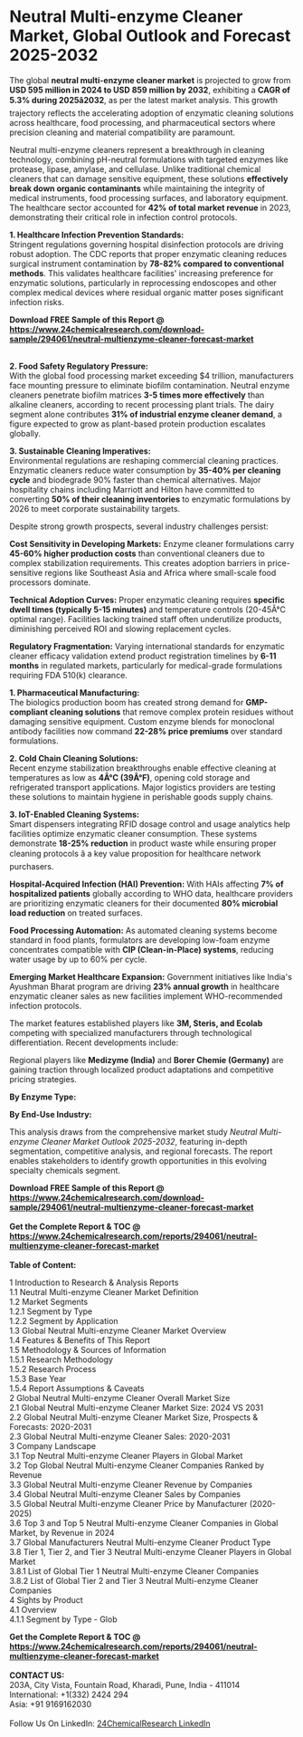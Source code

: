 <h1>Neutral Multi-enzyme Cleaner Market, Global Outlook and Forecast 2025-2032</h1><p>The global <strong>neutral multi-enzyme cleaner market</strong> is projected to grow from <strong>USD 595 million in 2024 to USD 859 million by 2032</strong>, exhibiting a <strong>CAGR of 5.3% during 2025â2032</strong>, as per the latest market analysis. This growth trajectory reflects the accelerating adoption of enzymatic cleaning solutions across healthcare, food processing, and pharmaceutical sectors where precision cleaning and material compatibility are paramount.</p><p>Neutral multi-enzyme cleaners represent a breakthrough in cleaning technology, combining pH-neutral formulations with targeted enzymes like protease, lipase, amylase, and cellulase. Unlike traditional chemical cleaners that can damage sensitive equipment, these solutions <strong>effectively break down organic contaminants</strong> while maintaining the integrity of medical instruments, food processing surfaces, and laboratory equipment. The healthcare sector accounted for <strong>42% of total market revenue</strong> in 2023, demonstrating their critical role in infection control protocols.</p><p><strong>1. Healthcare Infection Prevention Standards:</strong><br>
Stringent regulations governing hospital disinfection protocols are driving robust adoption. The CDC reports that proper enzymatic cleaning reduces surgical instrument contamination by <strong>78-82% compared to conventional methods</strong>. This validates healthcare facilities' increasing preference for enzymatic solutions, particularly in reprocessing endoscopes and other complex medical devices where residual organic matter poses significant infection risks.</p><div><b>Download FREE Sample of this Report @ 
            <a href="https://www.24chemicalresearch.com/download-sample/294061/neutral-multienzyme-cleaner-forecast-market">
            https://www.24chemicalresearch.com/download-sample/294061/neutral-multienzyme-cleaner-forecast-market</a></b></div><br><p><strong>2. Food Safety Regulatory Pressure:</strong><br>
With the global food processing market exceeding $4 trillion, manufacturers face mounting pressure to eliminate biofilm contamination. Neutral enzyme cleaners penetrate biofilm matrices <strong>3-5 times more effectively</strong> than alkaline cleaners, according to recent processing plant trials. The dairy segment alone contributes <strong>31% of industrial enzyme cleaner demand</strong>, a figure expected to grow as plant-based protein production escalates globally.</p><p><strong>3. Sustainable Cleaning Imperatives:</strong><br>
Environmental regulations are reshaping commercial cleaning practices. Enzymatic cleaners reduce water consumption by <strong>35-40% per cleaning cycle</strong> and biodegrade 90% faster than chemical alternatives. Major hospitality chains including Marriott and Hilton have committed to converting <strong>50% of their cleaning inventories</strong> to enzymatic formulations by 2026 to meet corporate sustainability targets.</p><p>Despite strong growth prospects, several industry challenges persist:</p><p><strong>Cost Sensitivity in Developing Markets:</strong> Enzyme cleaner formulations carry <strong>45-60% higher production costs</strong> than conventional cleaners due to complex stabilization requirements. This creates adoption barriers in price-sensitive regions like Southeast Asia and Africa where small-scale food processors dominate.</p><p><strong>Technical Adoption Curves:</strong> Proper enzymatic cleaning requires <strong>specific dwell times (typically 5-15 minutes)</strong> and temperature controls (20-45Â°C optimal range). Facilities lacking trained staff often underutilize products, diminishing perceived ROI and slowing replacement cycles.</p><p><strong>Regulatory Fragmentation:</strong> Varying international standards for enzymatic cleaner efficacy validation extend product registration timelines by <strong>6-11 months</strong> in regulated markets, particularly for medical-grade formulations requiring FDA 510(k) clearance.</p><p><strong>1. Pharmaceutical Manufacturing:</strong><br>
The biologics production boom has created strong demand for <strong>GMP-compliant cleaning solutions</strong> that remove complex protein residues without damaging sensitive equipment. Custom enzyme blends for monoclonal antibody facilities now command <strong>22-28% price premiums</strong> over standard formulations.</p><p><strong>2. Cold Chain Cleaning Solutions:</strong><br>
Recent enzyme stabilization breakthroughs enable effective cleaning at temperatures as low as <strong>4Â°C (39Â°F)</strong>, opening cold storage and refrigerated transport applications. Major logistics providers are testing these solutions to maintain hygiene in perishable goods supply chains.</p><p><strong>3. IoT-Enabled Cleaning Systems:</strong><br>
Smart dispensers integrating RFID dosage control and usage analytics help facilities optimize enzymatic cleaner consumption. These systems demonstrate <strong>18-25% reduction</strong> in product waste while ensuring proper cleaning protocols â a key value proposition for healthcare network purchasers.</p><p><strong>Hospital-Acquired Infection (HAI) Prevention:</strong> With HAIs affecting <strong>7% of hospitalized patients</strong> globally according to WHO data, healthcare providers are prioritizing enzymatic cleaners for their documented <strong>80% microbial load reduction</strong> on treated surfaces.</p><p><strong>Food Processing Automation:</strong> As automated cleaning systems become standard in food plants, formulators are developing low-foam enzyme concentrates compatible with <strong>CIP (Clean-in-Place) systems</strong>, reducing water usage by up to 60% per cycle.</p><p><strong>Emerging Market Healthcare Expansion:</strong> Government initiatives like India's Ayushman Bharat program are driving <strong>23% annual growth</strong> in healthcare enzymatic cleaner sales as new facilities implement WHO-recommended infection protocols.</p><p>The market features established players like <strong>3M, Steris, and Ecolab</strong> competing with specialized manufacturers through technological differentiation. Recent developments include:</p><p>Regional players like <strong>Medizyme (India)</strong> and <strong>Borer Chemie (Germany)</strong> are gaining traction through localized product adaptations and competitive pricing strategies.</p><p><strong>By Enzyme Type:</strong></p><p><strong>By End-Use Industry:</strong></p><p>This analysis draws from the comprehensive market study <em>Neutral Multi-enzyme Cleaner Market Outlook 2025-2032</em>, featuring in-depth segmentation, competitive analysis, and regional forecasts. The report enables stakeholders to identify growth opportunities in this evolving specialty chemicals segment.</p><div><b>Download FREE Sample of this Report @ 
            <a href="https://www.24chemicalresearch.com/download-sample/294061/neutral-multienzyme-cleaner-forecast-market">
            https://www.24chemicalresearch.com/download-sample/294061/neutral-multienzyme-cleaner-forecast-market</a></b></div><br><div><b>Get the Complete Report & TOC @ 
            <a href="https://www.24chemicalresearch.com/reports/294061/neutral-multienzyme-cleaner-forecast-market">
            https://www.24chemicalresearch.com/reports/294061/neutral-multienzyme-cleaner-forecast-market</a></b></div><br>
            <b>Table of Content:</b><p>1 Introduction to Research & Analysis Reports<br />
 1.1 Neutral Multi-enzyme Cleaner Market Definition<br />
 1.2 Market Segments<br />
 1.2.1 Segment by Type<br />
 1.2.2 Segment by Application<br />
 1.3 Global Neutral Multi-enzyme Cleaner Market Overview<br />
 1.4 Features & Benefits of This Report<br />
 1.5 Methodology & Sources of Information<br />
 1.5.1 Research Methodology<br />
 1.5.2 Research Process<br />
 1.5.3 Base Year<br />
 1.5.4 Report Assumptions & Caveats<br />
2 Global Neutral Multi-enzyme Cleaner Overall Market Size<br />
 2.1 Global Neutral Multi-enzyme Cleaner Market Size: 2024 VS 2031<br />
 2.2 Global Neutral Multi-enzyme Cleaner Market Size, Prospects & Forecasts: 2020-2031<br />
 2.3 Global Neutral Multi-enzyme Cleaner Sales: 2020-2031<br />
3 Company Landscape<br />
 3.1 Top Neutral Multi-enzyme Cleaner Players in Global Market<br />
 3.2 Top Global Neutral Multi-enzyme Cleaner Companies Ranked by Revenue<br />
 3.3 Global Neutral Multi-enzyme Cleaner Revenue by Companies<br />
 3.4 Global Neutral Multi-enzyme Cleaner Sales by Companies<br />
 3.5 Global Neutral Multi-enzyme Cleaner Price by Manufacturer (2020-2025)<br />
 3.6 Top 3 and Top 5 Neutral Multi-enzyme Cleaner Companies in Global Market, by Revenue in 2024<br />
 3.7 Global Manufacturers Neutral Multi-enzyme Cleaner Product Type<br />
 3.8 Tier 1, Tier 2, and Tier 3 Neutral Multi-enzyme Cleaner Players in Global Market<br />
 3.8.1 List of Global Tier 1 Neutral Multi-enzyme Cleaner Companies<br />
 3.8.2 List of Global Tier 2 and Tier 3 Neutral Multi-enzyme Cleaner Companies<br />
4 Sights by Product<br />
 4.1 Overview<br />
 4.1.1 Segment by Type - Glob</p><div><b>Get the Complete Report & TOC @ 
            <a href="https://www.24chemicalresearch.com/reports/294061/neutral-multienzyme-cleaner-forecast-market">
            https://www.24chemicalresearch.com/reports/294061/neutral-multienzyme-cleaner-forecast-market</a></b></div><br><b>CONTACT US:</b><br>
            203A, City Vista, Fountain Road, Kharadi, Pune, India - 411014<br>
            International: +1(332) 2424 294<br>
            Asia: +91 9169162030 <br><br>
            Follow Us On LinkedIn: <a href="https://www.linkedin.com/company/24chemicalresearch/">24ChemicalResearch LinkedIn</a>